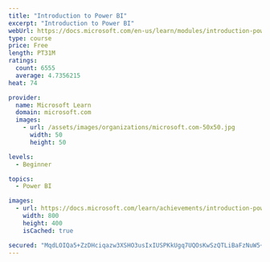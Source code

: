 ```yaml
---
title: "Introduction to Power BI"
excerpt: "Introduction to Power BI"
webUrl: https://docs.microsoft.com/en-us/learn/modules/introduction-power-bi/
type: course
price: Free
length: PT31M
ratings:
  count: 6555
  average: 4.7356215
heat: 74

provider:
  name: Microsoft Learn
  domain: microsoft.com
  images:
    - url: /assets/images/organizations/microsoft.com-50x50.jpg
      width: 50
      height: 50

levels:
  - Beginner

topics:
  - Power BI

images:
  - url: https://docs.microsoft.com/learn/achievements/introduction-power-bi-social.png
    width: 800
    height: 400
    isCached: true

secured: "MqdLOIQa5+ZzDHciqazw3XSHO3usIxIUSPKkUgq7UQOsKwSzQTLiBaFzNuW5+YfPj147mLucf0Xa7MnZIr93yTvVfg5edFeQ4SRd1Fln5nujxWuA7WHuaZzGSmVHyTyhqv/c906RBJx4V7qHbz1r4UNvWPb+zvYOaIuvO7w4Qkj5Ma1Pir/Z0Do65qD7x5Js3ja3gnIqCZT65LosjvK6SX99uvU82Ib6n5rdnofnfkIE4qDVNj6goUjIGdeaT1WT7thQfDjQ244zJVor9/DqjIlED6ICG8FbiStI1pr/a6D5mx9N4o9hOcFnxDFFIq3B/ds3/OnQqHII7JvPXdqnh/4nyqDr2r+SL4bOtnMkDfr2myxeaVkXri6t3XHmmKvMZLU+12pMk/dGEmQd5T9AACtodoi9bnE2aoFbRUezhnE=;AWzlNa6hanyN8rCr0n2t3Q=="
---
```


